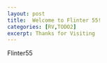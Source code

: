```yaml
---
layout: post
title:  Welcome to Flinter 55!
categories: [RV,TODO2]
excerpt: Thanks for Visiting
---
```

Flinter55
